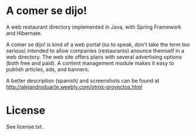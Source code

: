 A comer se dijo!
================

A web restaurant directory implemented in Java, with Spring Framework and Hibernate.

A comer se dijo! is kind of a web portal (so to speak, don't take the term too serious) intended to allow companies
(restaurants) anounce themself in a web directory. The web site offers plans with several advertising options
(both free and paid). A content management module makes it easy to publish articles, ads, and banners.

A better description (spanish) and screenshots can be found at http://alejandroduarte.weebly.com/otros-proyectos.html 

License
=======

See license.txt.
